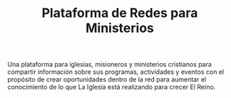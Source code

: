 ﻿---
title: Plataforma de Redes para Ministerios
intro: ¿Cómo puede la tecnología apoyar a ministerios (iglesias, misiones, etc) a compartir y crear sinergias entre sus actividades?
champions:
- name:
    FUNDANINOS
  logo:
    fundaninos.jpg
  url:
    http://www.fundaninos.com
---
Una plataforma para iglesias, misioneros y ministerios cristianos para compartir información sobre sus programas, actividades y eventos con el propósito de crear oportunidades dentro de la red para aumentar el conocimiento de lo que La Iglesia está realizando para crecer El Reino.